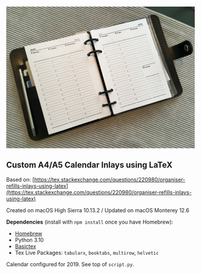 ![Printed Inlays (2018)](img/_0515.jpg)

## Custom A4/A5 Calendar Inlays using LaTeX

Based on: [https://tex.stackexchange.com/questions/220980/organiser-refills-inlays-using-latex](https://tex.stackexchange.com/questions/220980/organiser-refills-inlays-using-latex)

Created on macOS High Sierra 10.13.2 / Updated on macOS Monterey 12.6

**Dependencies** (install with `npm install` once you have Homebrew):
* [Homebrew](https://brew.sh/)
* Python 3.10
* [Basictex](http://www.tug.org/mactex/morepackages.html)
* Tex Live Packages: `tabularx`, `booktabs`, `multirow`, `helvetic`

Calendar configured for 2019. See top of `script.py`.
